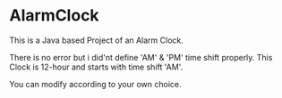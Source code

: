 # AlarmClock
This is a Java based Project of an Alarm Clock.

There is no error but i did'nt define 'AM' & 'PM' time shift properly.
This Clock is 12-hour and starts with time shift 'AM'.

You can modify according to your own choice.
